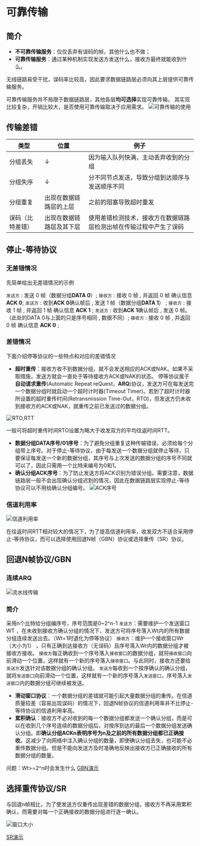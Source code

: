 # 可靠传输

## 简介

* **不可靠传输服务**：仅仅丢弃有误码的帧，其他什么也不做；
* **可靠传输服务**：通过某种机制实现发送方发送什么，接收方最终就能收到什么。

无线链路易受干扰，误码率比较高，因此要求数据链路层必须向其上层提供可靠传输服务。

可靠传输服务并不局限于数据链路层，其他各层**均可选择**实现可靠传输。
其实现比较复杂，开销比较大，是否使用可靠传输取决于应用需求。
![可靠传输的使用](可靠传输-应用.png)

## 传输差错

|类型|位置|例子|
|-|-|-|
|分组丢失|↓|因为输入队列快满，主动丢弃收到的分组|
|分组失序|↓|分不同节点发送，导致分组到达顺序与发送顺序不同|
|分组重复|出现在数据链路层的上层|之前的阻塞导致超时重发|
|误码（比特差错）|出现在数据链路层及其下层|使用差错检测技术，接收方在数据链路层检测出帧在传输过程中产生了误码|

## 停止-等待协议

### 无差错情况

先简单给出无差错情况的示例

`发送方` : 发送 0 帧（数据分组**DATA 0**）;
`接收方` : 接收 0 帧 , 并返回 0 帧 确认信息 **ACK 0**;
`发送方` : 收到**ACK 0**确认帧后 , 发送 1 帧（数据分组**DATA 1**） ;
`接收方` : 接收 1 帧 , 并返回 1 帧 确认信息 **ACK 1** ;
`发送方` : 收到**ACK 1**确认帧后 , 发送 0 帧。（此处的DATA 0与上面的只是序号相同 , 数据不同）;
`接收方` : 接收 0 帧 , 并返回 0 帧 确认信息 **ACK 0** ;

### 差错情况

下面介绍停等协议的一些特点和对应的差错情况

* **超时重传**：接收方收不到数据分组，就不会发送相应的ACK或NAK。如果不采取措施，发送方就会一直处于等待接收方ACK或NAK的状态。
停等协议属于**自动请求重传**(Automatic Repeat reQuest，**ARQ**)协议，发送方可在每发送完一个数据分组时就启动一个超时计时器(Timeout Timer)。若到了超时计时器所设置的超时重传时间(Retransmission Time-Out，RTO)，但发送方仍未收到接收方的ACK或NAK，就重传之前已发送过的数据分组。

![RTO,RTT](可靠传输-停止等待-RTO.png)

一般可将超时重传时间RTO设置为略大于收发双方的平均往返时间RTT。

* **数据分组DATA序号/01序号**：为了避免分组重复这种传输错误，必须给每个分组带上序号。对于停止-等待协议，由于每发送一个数据分组就停止等待，只要保证每发送一个新的数据分组，其序号与上次发送的数据分组的序号不同就可以了，因此只需用一个比特来编号为0和1。
* **确认分组ACK序号**：为了防止发送方将ACK识别为错误分组。需要注意，数据链路层一般不会出现确认分组迟到的情况，因此在数据链路层实现停止-等待协议可以不用给确认分组编号。
![ACK序号](可靠传输-停止等待-ACK序号.png)

### 信道利用率

![信道利用率](可靠传输-停止等待-信道利用率.png)

在往返时间RTT相对较大的情况下，为了提高信道利用率，收发双方不适合采用停止-等待协议，而可以选择使用回退N帧（GBN）协议或选择重传（SR）协议。

## 回退N帧协议/GBN

### 连续ARQ

![流水线传输](可靠传输-GBN-流水线传输.png)

### 简介

采用n个比特给分组编序号，序号范围是0~2^n-1
`发送方`：需要维护一个发送窗口WT  ，在未收到接收方确认分组的情况下，发送方可将序号落入Wt内的所有数据分组连续发送出去。（Wt=1时退化为停等协议）
`接收方`：维护一个接收窗口Wr（大小为1） ，只有正确到达接收方（无误码）且序号落入Wr内的数据分组才被接收方接收。
`接收方`每正确收到一个序号落入`接收窗口`的数据分组，就将`接收窗口`向前滑动一个位置，这样就有一个新的序号落入`接收窗口`。与此同时，接收方还要给`发送方`发送针对该数据分组的确认分组。
`发送方`每收到一个按序确认的确认分组，就将`发送窗口`向前滑动一个位置，这样就有一个新的序号落入`发送窗口`，序号落入`发送窗口`内的数据分组可继续被发送。

* **滑动窗口协议**：一个数据分组的差错就可能引起大量数据分组的重传。在信道质量较差（容易出现误码）的情况下，回退N帧协议的信道利用率并不比停止-等待协议的信道利用率高。
* **累积确认**：接收方不必对收到的每一个数据分组都发送一个确认分组，而是可以在收到几个序号连续的数据分组后，对按序到达的最后一个数据分组发送确认分组。即**确认分组ACKn表明序号为n及之前的所有数据分组都已正确接收**。这减少了向网络中注入确认分组的数量，即使确认分组丢失，也可能不必重传数据分组。但是不能向发送方及时准确地反映出接收方已正确接收的所有数据分组的数量。

问题：Wt>=2^n时会发生什么
[GBN演示](https://www.bilibili.com/video/BV1c4411d7jb?p=26)

## 选择重传协议/SR

与回退n帧相比，为了使发送方仅重传出现差错的数据分组，接收方不再采用累积确认，而需要对每一个正确接收的数据分组进行逐一确认。

![窗口大小](可靠传输-SR-窗口大小.png)

[SR演示](https://www.bilibili.com/video/BV1c4411d7jb?p=27)
